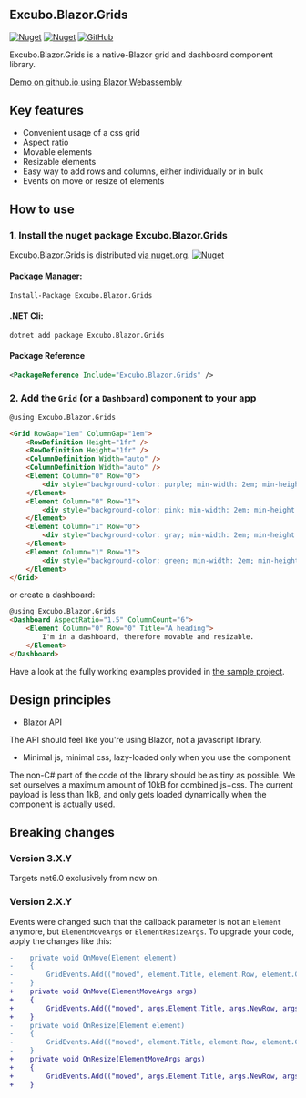 ## Excubo.Blazor.Grids

[![Nuget](https://img.shields.io/nuget/v/Excubo.Blazor.Grids)](https://www.nuget.org/packages/Excubo.Blazor.Grids/)
[![Nuget](https://img.shields.io/nuget/dt/Excubo.Blazor.Grids)](https://www.nuget.org/packages/Excubo.Blazor.Grids/)
[![GitHub](https://img.shields.io/github/license/excubo-ag/Blazor.Grids)](https://github.com/excubo-ag/Blazor.Grids)

Excubo.Blazor.Grids is a native-Blazor grid and dashboard component library.

[Demo on github.io using Blazor Webassembly](https://excubo-ag.github.io/Blazor.Grids/)

## Key features

- Convenient usage of a css grid
- Aspect ratio
- Movable elements
- Resizable elements
- Easy way to add rows and columns, either individually or in bulk
- Events on move or resize of elements

## How to use

### 1. Install the nuget package Excubo.Blazor.Grids

Excubo.Blazor.Grids is distributed [via nuget.org](https://www.nuget.org/packages/Excubo.Blazor.Grids/).
[![Nuget](https://img.shields.io/nuget/v/Excubo.Blazor.Grids)](https://www.nuget.org/packages/Excubo.Blazor.Grids/)

#### Package Manager:
```ps
Install-Package Excubo.Blazor.Grids
```

#### .NET Cli:
```cmd
dotnet add package Excubo.Blazor.Grids
```

#### Package Reference
```xml
<PackageReference Include="Excubo.Blazor.Grids" />
```

### 2. Add the `Grid` (or a `Dashboard`) component to your app

```html
@using Excubo.Blazor.Grids

<Grid RowGap="1em" ColumnGap="1em">
    <RowDefinition Height="1fr" />
    <RowDefinition Height="1fr" />
    <ColumnDefinition Width="auto" />
    <ColumnDefinition Width="auto" />
    <Element Column="0" Row="0">
        <div style="background-color: purple; min-width: 2em; min-height: 2em"></div>
    </Element>
    <Element Column="0" Row="1">
        <div style="background-color: pink; min-width: 2em; min-height: 2em"></div>
    </Element>
    <Element Column="1" Row="0">
        <div style="background-color: gray; min-width: 2em; min-height: 2em"></div>
    </Element>
    <Element Column="1" Row="1">
        <div style="background-color: green; min-width: 2em; min-height: 2em"></div>
    </Element>
</Grid>
```

or create a dashboard:

```html
@using Excubo.Blazor.Grids
<Dashboard AspectRatio="1.5" ColumnCount="6">
    <Element Column="0" Row="0" Title="A heading">
        I'm in a dashboard, therefore movable and resizable.
    </Element>
</Dashboard>
```

Have a look at the fully working examples provided in [the sample project](https://github.com/excubo-ag/Blazor.Grids/tree/main/TestProject_Components).

## Design principles

- Blazor API

The API should feel like you're using Blazor, not a javascript library.

- Minimal js, minimal css, lazy-loaded only when you use the component

The non-C# part of the code of the library should be as tiny as possible. We set ourselves a maximum amount of 10kB for combined js+css.
The current payload is less than 1kB, and only gets loaded dynamically when the component is actually used.

## Breaking changes

### Version 3.X.Y

Targets net6.0 exclusively from now on.

### Version 2.X.Y

Events were changed such that the callback parameter is not an `Element` anymore, but `ElementMoveArgs` or `ElementResizeArgs`. To upgrade your code, apply the changes like this:

```diff
-    private void OnMove(Element element)
-    {
-        GridEvents.Add(("moved", element.Title, element.Row, element.Column));
-    }
+    private void OnMove(ElementMoveArgs args)
+    {
+        GridEvents.Add(("moved", args.Element.Title, args.NewRow, args.NewColumn));
+    }
-    private void OnResize(Element element)
-    {
-        GridEvents.Add(("moved", element.Title, element.Row, element.Column));
-    }
+    private void OnResize(ElementMoveArgs args)
+    {
+        GridEvents.Add(("moved", args.Element.Title, args.NewRow, args.NewColumn));
+    }
```
